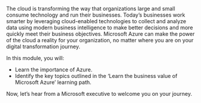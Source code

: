 The cloud is transforming the way that organizations large and small consume technology and run their businesses. Today’s businesses work smarter by leveraging cloud-enabled technologies to collect and analyze data using modern business intelligence to make better decisions and more quickly meet their business objectives. Microsoft Azure can make the power of the cloud a reality for your organization, no matter where you are on your digital transformation journey.

<!-- ## Learning objectives -->

In this module, you will:

- Learn the importance of Azure.
- Identify the key topics outlined in the ‘Learn the business value of Microsoft Azure’ learning path.

Now, let’s hear from a Microsoft executive to welcome you on your journey.
